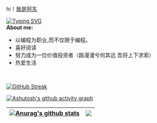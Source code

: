 hi！[我是阿东](https://justkids.top/)   

[![Typing SVG](https://readme-typing-svg.demolab.com?font=Fira+Code&size=16&pause=1000&color=6572F7&width=435&lines=%E8%A1%8C%E4%B9%8B%E4%BA%8E%E9%80%94%E8%80%8C%E5%BA%94%E4%BA%8E%E5%BF%83)](https://git.io/typing-svg)</BR>
**About me:**
*  以编程为职业,而不仅限于编程。
*  喜好阅读
*  努力成为一位价值投资者（路漫漫兮何其远 吾将上下求索）
*  热爱生活

</BR>

[![GitHub Streak](https://streak-stats.demolab.com/?user=justkids2018&theme=dark&fire=pink&locale=zh&date_format=[Y.]n.j)](https://git.io/streak-stats)


[![Ashutosh's github activity graph](https://github-readme-activity-graph.cyclic.app/graph?username=justkids2018&theme=github-compact)](https://github.com/ashutosh00710/github-readme-activity-graph)


<!-- ![Anurag's GitHub stats](https://github-readme-stats.vercel.app/api?username=justkids2018&show_icons=true&theme=merko) -->



| <a href="https://github.com/anuraghazra/github-readme-stats"><img align="center" src="https://github-readme-stats.vercel.app/api?username=justkids2018&show_icons=true&theme=buefy&hide_border=true" alt="Anurag's github stats" /></a> | <a href="https://github.com/anuraghazra/github-readme-stats"><img align="center" src="https://github-readme-stats.vercel.app/api/top-langs/?username=justkids2018&layout=compact&theme=buefy&hide_border=true" /></a> |
| ------------- | ------------- |



